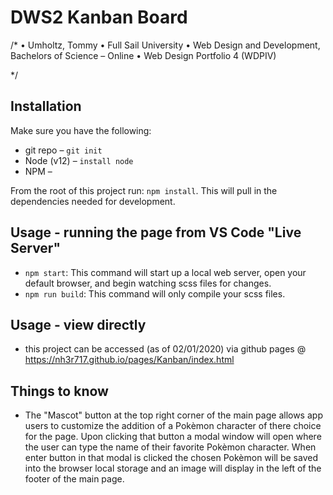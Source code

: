 # DWS2 Kanban Board

/* 
   • Umholtz, Tommy
   • Full Sail University
   • Web Design and Development, Bachelors of Science – Online
   • Web Design Portfolio 4 (WDPIV)
   
   */

## Installation

Make sure you have the following:

- git repo – `git init`
- Node (v12) – `install node`
- NPM – 

From the root of this project run: `npm install`. This will pull in the dependencies needed for development.

## Usage - running the page from VS Code "Live Server"

- `npm start`: This command will start up a local web server, open your default browser, and begin watching scss files for changes.
- `npm run build`: This command will only compile your scss files.

## Usage - view directly

- this project can be accessed (as of 02/01/2020) via github pages @ https://nh3r717.github.io/pages/Kanban/index.html

## Things to know

- The "Mascot" button at the top right corner of the main page allows app users to customize the addition of a Pokèmon character of there choice for the page. Upon clicking that button a modal window will open where the user can type the name of their favorite Pokèmon character. When enter button in that modal is clicked the chosen Pokèmon will be saved into the browser local storage and an image will display in the left of the footer of the main page.